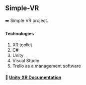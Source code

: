 ## Simple-VR 

➡️ Simple VR project.

#### **Technologies** 

1. XR toolkit
2. C#
3. Unity
4. Visual Studio
5. Trello as a management software

#### 📘 [Unity XR Documentation](https://docs.unity3d.com/Packages/com.unity.xr.interaction.toolkit@2.4/manual/index.html)
